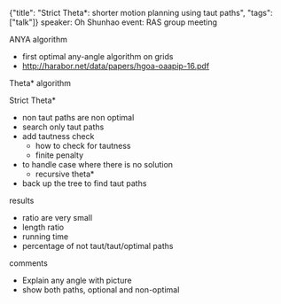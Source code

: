 {"title": "Strict Theta*: shorter motion planning using taut paths", "tags": ["talk"]}
speaker: Oh Shunhao
event: RAS group meeting

ANYA algorithm
* first optimal any-angle algorithm on grids
* http://harabor.net/data/papers/hgoa-oaapip-16.pdf

Theta* algorithm

Strict Theta*
* non taut paths are non optimal
* search only taut paths
* add tautness check
  * how to check for tautness
  * finite penalty
* to handle case where there is no solution
  * recursive theta*
* back up the tree to find taut paths

results
* ratio are very small
* length ratio
* running time
* percentage of not taut/taut/optimal paths

comments
* Explain any angle with picture
* show both paths, optional and non-optimal

